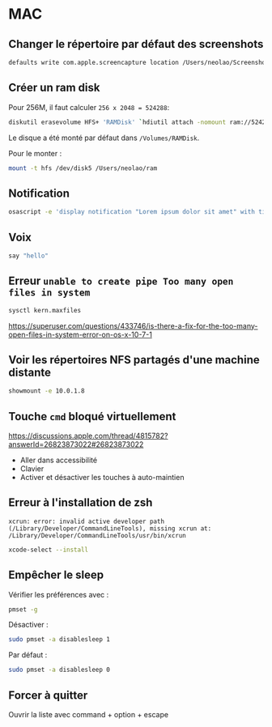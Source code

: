 MAC
===

Changer le répertoire par défaut des screenshots
------------------------------------------------

```bash
defaults write com.apple.screencapture location /Users/neolao/Screenshots
```

Créer un ram disk
-----------------

Pour 256M, il faut calculer `256 x 2048 = 524288`:

```bash
diskutil erasevolume HFS+ 'RAMDisk' `hdiutil attach -nomount ram://524288`
```

Le disque a été monté par défaut dans `/Volumes/RAMDisk`.

Pour le monter :

```bash
mount -t hfs /dev/disk5 /Users/neolao/ram
```


Notification
------------

```bash
osascript -e 'display notification "Lorem ipsum dolor sit amet" with title "Title"'
```


Voix
----

```bash
say "hello"
```


Erreur `unable to create pipe Too many open files in system`
------------------------------------------------------------

```bash
sysctl kern.maxfiles
```

https://superuser.com/questions/433746/is-there-a-fix-for-the-too-many-open-files-in-system-error-on-os-x-10-7-1


Voir les répertoires NFS partagés d'une machine distante
--------------------------------------------------------

```bash
showmount -e 10.0.1.8
```

Touche `cmd` bloqué virtuellement
---------------------------------

https://discussions.apple.com/thread/4815782?answerId=26823873022#26823873022

- Aller dans accessibilité
- Clavier
- Activer et désactiver les touches à auto-maintien

Erreur à l'installation de zsh
------------------------------

```
xcrun: error: invalid active developer path (/Library/Developer/CommandLineTools), missing xcrun at: /Library/Developer/CommandLineTools/usr/bin/xcrun
```

```bash
xcode-select --install
```

Empêcher le sleep
-----------------

Vérifier les préférences avec :
```bash
pmset -g
```

Désactiver :
```bash
sudo pmset -a disablesleep 1
```

Par défaut :
```bash
sudo pmset -a disablesleep 0
```

Forcer à quitter
----------------

Ouvrir la liste avec command + option + escape
